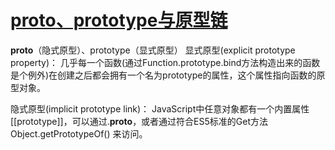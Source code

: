 # [__proto__、prototype与原型链](http://imhaoran.wang/2014/10/25/prototype%E4%B8%8E%E5%8E%9F%E5%9E%8B%E9%93%BE/)
__proto__（隐式原型）、prototype（显式原型）
显式原型(explicit prototype property)：
几乎每一个函数(通过Function.prototype.bind方法构造出来的函数是个例外)在创建之后都会拥有一个名为prototype的属性，这个属性指向函数的原型对象。

隐式原型(implicit prototype link)：
JavaScript中任意对象都有一个内置属性[[prototype]]，可以通过.__proto__，或者通过符合ES5标准的Get方法Object.getPrototypeOf() 来访问。